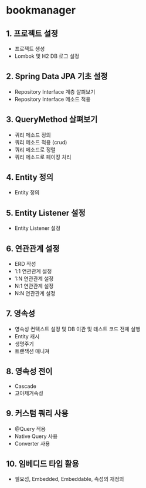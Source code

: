 # bookmanager

## 1. 프로젝트 설정
  - 프로젝트 생성
  - Lombok 및 H2 DB 로그 설정

## 2. Spring Data JPA 기초 설정
  - Repository Interface 계층 살펴보기
  - Repository Interface 메소드 적용

## 3. QueryMethod 살펴보기
  - 쿼리 메소드 정의
  - 쿼리 메소드 적용 (crud)
  - 쿼리 메소드로 정렬
  - 쿼리 메소드로 페이징 처리
  
## 4. Entity 정의
  - Entity 정의

## 5. Entity Listener 설정
  - Entity Listener 설정

## 6. 연관관계 설정
  - ERD 작성
  - 1:1 연관관계 설정
  - 1:N 연관관계 설정
  - N:1 연관관계 설정
  - N:N 연관관계 설정

## 7. 영속성
  - 영속성 컨텍스트 설정 및 DB 이관 및 테스트 코드 전체 실행
  - Entity 캐시
  - 생명주기
  - 트랜잭션 매니져

## 8. 영속성 전이
  - Cascade
  - 고아제거속성

## 9. 커스텀 쿼리 사용
  - @Query 적용
  - Native Query 사용
  - Converter 사용

## 10. 임베디드 타입 활용
  - 필요성, Embedded, Embeddable, 속성의 재정의
